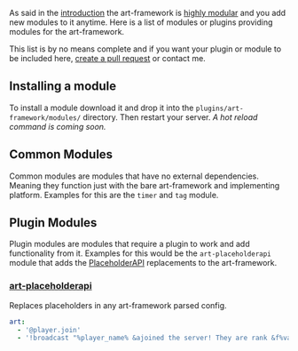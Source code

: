 As said in the [introduction](introduction.md) the art-framework is [highly modular](developer/modules.md) and you add new modules to it anytime. Here is a list of modules or plugins providing modules for the art-framework.

This list is by no means complete and if you want your plugin or module to be included here, [create a pull request](https://github.com/art-framework/art-framework/edit/master/docs/module-list.md) or contact me.

## Installing a module

To install a module download it and drop it into the `plugins/art-framework/modules/` directory. Then restart your server. *A hot reload command is coming soon.*

## Common Modules

Common modules are modules that have no external dependencies. Meaning they function just with the bare art-framework and implementing platform. Examples for this are the `timer` and `tag` module.

## Plugin Modules

Plugin modules are modules that require a plugin to work and add functionality from it. Examples for this would be the `art-placeholderapi` module that adds the [PlaceholderAPI](https://github.com/PlaceholderAPI/PlaceholderAPI) replacements to the art-framework.

### [art-placeholderapi](https://github.com/art-framework/art-placeholderapi)

Replaces placeholders in any art-framework parsed config.

```yaml
art:
  - '@player.join'
  - '!broadcast "%player_name% &ajoined the server! They are rank &f%vault_rank%"'
```
